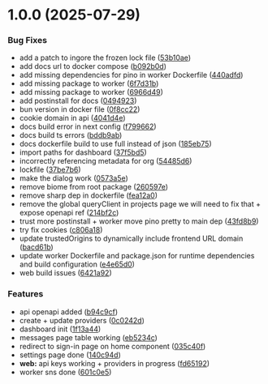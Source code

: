 # 1.0.0 (2025-07-29)


### Bug Fixes

* add a patch to ingore the frozen lock file ([53b10ae](https://github.com/ted-too/relayit/commit/53b10ae14ad3011d4b7b9350526eb284365053a7))
* add docs url to docker compose ([b092b0d](https://github.com/ted-too/relayit/commit/b092b0d761de0b2fbbcfe632456c996c7ceb655e))
* add missing dependencies for pino in worker Dockerfile ([440adfd](https://github.com/ted-too/relayit/commit/440adfd9690b19826fe60d8bcb69596c611058c2))
* add missing package to worker ([6f7d31b](https://github.com/ted-too/relayit/commit/6f7d31be9e171d100ecd54c3f39ffd1ec368ff06))
* add missing package to worker ([6966d49](https://github.com/ted-too/relayit/commit/6966d49273a5ee91c4e59442dad0011c62b06cad))
* add postinstall for docs ([0494923](https://github.com/ted-too/relayit/commit/0494923da71f068cd72b09088faf84046a15561e))
* bun version in docker file ([0f8cc22](https://github.com/ted-too/relayit/commit/0f8cc2216c296efee364ce6da5d71aae71c9d9fb))
* cookie domain in api ([4041d4e](https://github.com/ted-too/relayit/commit/4041d4e92a9bee292c0dd9cad42f2ffa7db1569b))
* docs build error in next config ([f799662](https://github.com/ted-too/relayit/commit/f799662b36f0718f8965778bee128816afa6ab99))
* docs build ts errors ([bddb9ab](https://github.com/ted-too/relayit/commit/bddb9ab4eb283494997f10eb1a5e0e662193cf9a))
* docs dockerfile build to use full instead of json ([185eb75](https://github.com/ted-too/relayit/commit/185eb75b04e9bfd03515cfbefc96fd3f80480cc7))
* import paths for dashboard ([37f5bd5](https://github.com/ted-too/relayit/commit/37f5bd512473c64eee2aca9d3ef25813cf15889b))
* incorrectly referencing metadata for org ([54485d6](https://github.com/ted-too/relayit/commit/54485d6c43c9a78fb9089e2d79767d61a0c67453))
* lockfile ([37be7b6](https://github.com/ted-too/relayit/commit/37be7b621a9f15728f176e32050cc736e1a83776))
* make the dialog work ([0573a5e](https://github.com/ted-too/relayit/commit/0573a5e7724073cd4592bba9ae468dfa2f94ffab))
* remove biome from root package ([260597e](https://github.com/ted-too/relayit/commit/260597e6849469af46719229c9f48e38bee896d6))
* remove sharp dep in dockerfile ([fea12a0](https://github.com/ted-too/relayit/commit/fea12a0584d6fd1a6223ef98dc96d5756f330d2a))
* remove the global queryClient in projects page we will need to fix that + expose openapi ref ([214bf2c](https://github.com/ted-too/relayit/commit/214bf2c720d9c92d5918788646bb77771437afc9))
* trust more postinstall + worker move pino pretty to main dep ([43fd8b9](https://github.com/ted-too/relayit/commit/43fd8b932dff537d78c6eefa594579bfd141606a))
* try fix cookies ([c806a18](https://github.com/ted-too/relayit/commit/c806a18c9198bda07fec3b21848230ec62e904d8))
* update trustedOrigins to dynamically include frontend URL domain ([bacd61b](https://github.com/ted-too/relayit/commit/bacd61b0270238a955464dccaa05ab20bd8b82f1))
* update worker Dockerfile and package.json for runtime dependencies and build configuration ([e4e65d0](https://github.com/ted-too/relayit/commit/e4e65d0f727816205d993fbf3c19703ef8c4d375))
* web build issues ([6421a92](https://github.com/ted-too/relayit/commit/6421a920ce7c0ca4aa279f9d0fb576d5b2a690f2))


### Features

* api openapi added ([b94c9cf](https://github.com/ted-too/relayit/commit/b94c9cfd41af947b961c6c41c1ad87480f04b1b0))
* create + update providers ([0c0242d](https://github.com/ted-too/relayit/commit/0c0242dd40a4d2fa6bc73791e96bbca5477398b7))
* dashboard init ([1f13a44](https://github.com/ted-too/relayit/commit/1f13a448f5afd90e649f5976b5e8b14744517f14))
* messages page table working ([eb5234c](https://github.com/ted-too/relayit/commit/eb5234c46366bf51770b7b545d20ae777f2edf96))
* redirect to sign-in page on home component ([035c40f](https://github.com/ted-too/relayit/commit/035c40f2abbb5190bba5c54733c09bf8d69d2fb7))
* settings page done ([140c94d](https://github.com/ted-too/relayit/commit/140c94d2e5defa7583d41a5ad6a3202326450563))
* **web:** api keys working + providers in progress ([fd65192](https://github.com/ted-too/relayit/commit/fd65192575f5fcd0a8486584e80614f35cfbd609))
* worker sns done ([601c0e5](https://github.com/ted-too/relayit/commit/601c0e53ac2de37248d2c61a62d705e7a0fac33d))
